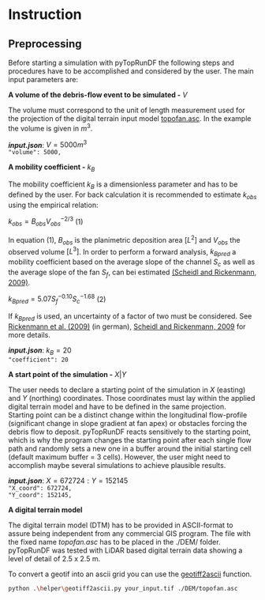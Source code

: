 # Instruction

## Preprocessing

Before starting a simulation with pyTopRunDF the following steps and procedures have to be accomplished and considered by the user. The main input parameters are:

**A volume of the debris-flow event to be simulated -** $V$

The volume must correspond to the unit of length measurement used for the projection of the digital terrain input model [topofan.asc](topofan.asc). In the example the volume is given in $m^3$.

***input.json***: $V=5000 m^3$\
`"volume": 5000,`

**A mobility coefficient -** $k_B$

The mobility coefficient $k_B$ is a dimensionless parameter and has to be defined by the user. For back calculation it is recommended to estimate $k_{obs}$ using the empirical relation:

$k_{obs}=B_{obs}V_{obs}^{-2/3}$ (1)

In equation (1), $B_{obs}$ is the planimetric deposition area $[L^2]$ and $V_{obs}$ the observed volume $[L^3]$. In order to perform a forward analysis, $k_{Bpred}$ a mobility coefficient based on the average slope of the channel $S_c$ as well as the average slope of the fan $S_f$, can bei estimated [(Scheidl and Rickenmann, 2009)](https://onlinelibrary.wiley.com/doi/abs/10.1002/esp.1897).

$k_{Bpred}=5.07S_f^{-0.10}S_c^{-1.68}$ (2)

If $k_{Bpred}$ is used, an uncertainty of a factor of two must be considered. See [Rickenmann et al. (2009)](https://www.e-periodica.ch/digbib/view?pid=wel-004%3A2010%3A102%3A%3A42) (in german), [Scheidl and Rickenmann, 2009](https://onlinelibrary.wiley.com/doi/abs/10.1002/esp.1897) for more details.

***input.json***: $k_B=20$\
`"coefficient": 20`

**A start point of the simulation -** $X | Y$

The user needs to declare a starting point of the simulation in $X$ (easting) and $Y$ (northing) coordinates. Those coordinates must lay within the applied digital terrain model and have to be defined in the same projection.\
Starting point can be a distinct change within the longitudinal flow-profile (significant change in slope gradient at fan apex) or obstacles forcing the debris flow to deposit. pyTopRunDF reacts sensitively to the starting point, which is why the program changes the starting point after each single flow path and randomly sets a new one in a buffer around the initial starting cell (default maximum buffer = 3 cells). However, the user might need to accomplish maybe several simulations to achieve plausible results.

***input.json***: $X=672724: Y= 152145$\
`"X_coord": 672724,`\
`"Y_coord": 152145,`

**A digital terrain model**

The digital terrain model (DTM) has to be provided in ASCII-format to assure being independent from any commercial GIS program. The file with the fixed name *topofan.asc* has to be placed in the ./DEM/ folder.\
pyTopRunDF was tested with LiDAR based digital terrain data showing a level of detail of 2.5 x 2.5 m.

To convert a geotif into an ascii grid you can use the [geotiff2ascii](../helper/geotiff2ascii.py) function.

``` bash
python .\helper\geotiff2ascii.py your_input.tif ./DEM/topofan.asc
```
